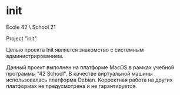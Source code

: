 # init

École 42 \ School 21

Project "init"

Целью проекта Init является знакомство с системным администрированием.

Данный проект выполнен на платформе MacOS в рамках учебной программы "42 School". В качестве виртуальной машины использовалась платформа Debian. Корректная работа на других платформах не предусмотрена и не гарантируется.
